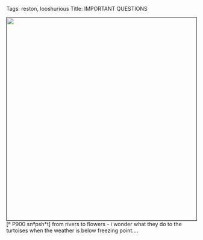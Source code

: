 Tags: reston, looshurious
Title: IMPORTANT QUESTIONS
  
<p><img src="https://objects.hbvu.su/blotpix/looshurious/IMG_638438172.jpeg" width=540 height=540 alt="" border=1>
[ª P900 snªpsh*t] from rivers to flowers - i wonder what they do to the turtoises when the weather is below freezing point....